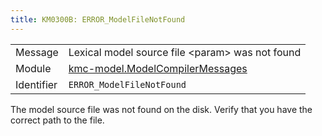 ```yaml
---
title: KM0300B: ERROR_ModelFileNotFound
---
```


|            |           |
|------------|---------- |
| Message    | Lexical model source file &lt;param&gt; was not found |
| Module     | [kmc-model.ModelCompilerMessages](kmc-model.modelcompilermessages) |
| Identifier | `ERROR_ModelFileNotFound` |

The model source file was not found on the disk. Verify that you have
the correct path to the file.
